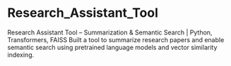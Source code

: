 # Research_Assistant_Tool
Research Assistant Tool – Summarization &amp; Semantic Search | Python, Transformers, FAISS Built a tool to summarize research papers and enable semantic search using pretrained language models and vector similarity indexing.
